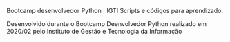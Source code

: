 Bootcamp desenvolvedor Python | IGTI
Scripts e códigos para aprendizado.

Desenvolvido durante o Bootcamp Deenvolvedor Python realizado em 2020/02 pelo Instituto de Gestão e Tecnologia da Informação
